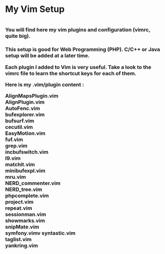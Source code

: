 <h1>My Vim Setup<h1>

<h3>You will find here my vim plugins and configuration (vimrc, quite big).<h3>

This setup is good for <b>Web Programming (PHP)</b>. C/C++ or Java setup will be added at a later time. 

Each plugin I added to Vim is very useful. Take a look to the vimrc file to learn the shortcut keys for each of them.

Here is my <b>.vim/plugin</b> content :

AlignMapsPlugin.vim<br/>
AlignPlugin.vim<br/>
AutoFenc.vim<br/>
bufexplorer.vim<br/>
bufsurf.vim<br/>
cecutil.vim<br/>
EasyMotion.vim<br/>
fuf.vim<br/>
grep.vim<br/>
incbufswitch.vim<br/>
l9.vim<br/>
matchit.vim<br/>
minibufexpl.vim<br/>
mru.vim<br/>
NERD_commenter.vim<br/>
NERD_tree.vim<br/>
phpcomplete.vim<br/>
project.vim<br/>
repeat.vim<br/>
sessionman.vim<br/>
showmarks.vim<br/>
snipMate.vim<br/>
symfony.vimv
syntastic.vim<br/>
taglist.vim<br/>
yankring.vim<br/>

